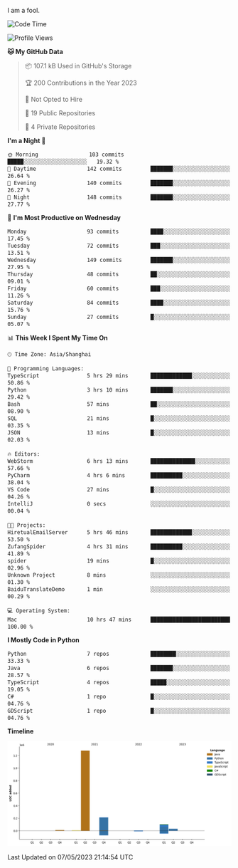 I am a fool.

<!--START_SECTION:waka-->
![Code Time](http://img.shields.io/badge/Code%20Time-378%20hrs%2045%20mins-blue)

![Profile Views](http://img.shields.io/badge/Profile%20Views-21-blue)

**🐱 My GitHub Data** 

> 📦 107.1 kB Used in GitHub's Storage 
 > 
> 🏆 200 Contributions in the Year 2023
 > 
> 🚫 Not Opted to Hire
 > 
> 📜 19 Public Repositories 
 > 
> 🔑 4 Private Repositories 
 > 
**I'm a Night 🦉** 

```text
🌞 Morning                103 commits         █████░░░░░░░░░░░░░░░░░░░░   19.32 % 
🌆 Daytime                142 commits         ███████░░░░░░░░░░░░░░░░░░   26.64 % 
🌃 Evening                140 commits         ███████░░░░░░░░░░░░░░░░░░   26.27 % 
🌙 Night                  148 commits         ███████░░░░░░░░░░░░░░░░░░   27.77 % 
```
📅 **I'm Most Productive on Wednesday** 

```text
Monday                   93 commits          ████░░░░░░░░░░░░░░░░░░░░░   17.45 % 
Tuesday                  72 commits          ███░░░░░░░░░░░░░░░░░░░░░░   13.51 % 
Wednesday                149 commits         ███████░░░░░░░░░░░░░░░░░░   27.95 % 
Thursday                 48 commits          ██░░░░░░░░░░░░░░░░░░░░░░░   09.01 % 
Friday                   60 commits          ███░░░░░░░░░░░░░░░░░░░░░░   11.26 % 
Saturday                 84 commits          ████░░░░░░░░░░░░░░░░░░░░░   15.76 % 
Sunday                   27 commits          █░░░░░░░░░░░░░░░░░░░░░░░░   05.07 % 
```


📊 **This Week I Spent My Time On** 

```text
🕑︎ Time Zone: Asia/Shanghai

💬 Programming Languages: 
TypeScript               5 hrs 29 mins       █████████████░░░░░░░░░░░░   50.86 % 
Python                   3 hrs 10 mins       ███████░░░░░░░░░░░░░░░░░░   29.42 % 
Bash                     57 mins             ██░░░░░░░░░░░░░░░░░░░░░░░   08.90 % 
SQL                      21 mins             █░░░░░░░░░░░░░░░░░░░░░░░░   03.35 % 
JSON                     13 mins             █░░░░░░░░░░░░░░░░░░░░░░░░   02.03 % 

🔥 Editors: 
WebStorm                 6 hrs 13 mins       ██████████████░░░░░░░░░░░   57.66 % 
PyCharm                  4 hrs 6 mins        ██████████░░░░░░░░░░░░░░░   38.04 % 
VS Code                  27 mins             █░░░░░░░░░░░░░░░░░░░░░░░░   04.26 % 
IntelliJ                 0 secs              ░░░░░░░░░░░░░░░░░░░░░░░░░   00.04 % 

🐱‍💻 Projects: 
HiretualEmailServer      5 hrs 46 mins       █████████████░░░░░░░░░░░░   53.50 % 
ZufangSpider             4 hrs 31 mins       ██████████░░░░░░░░░░░░░░░   41.89 % 
spider                   19 mins             █░░░░░░░░░░░░░░░░░░░░░░░░   02.96 % 
Unknown Project          8 mins              ░░░░░░░░░░░░░░░░░░░░░░░░░   01.30 % 
BaiduTranslateDemo       1 min               ░░░░░░░░░░░░░░░░░░░░░░░░░   00.29 % 

💻 Operating System: 
Mac                      10 hrs 47 mins      █████████████████████████   100.00 % 
```

**I Mostly Code in Python** 

```text
Python                   7 repos             ████████░░░░░░░░░░░░░░░░░   33.33 % 
Java                     6 repos             ███████░░░░░░░░░░░░░░░░░░   28.57 % 
TypeScript               4 repos             █████░░░░░░░░░░░░░░░░░░░░   19.05 % 
C#                       1 repo              █░░░░░░░░░░░░░░░░░░░░░░░░   04.76 % 
GDScript                 1 repo              █░░░░░░░░░░░░░░░░░░░░░░░░   04.76 % 
```



**Timeline**

![Lines of Code chart](https://raw.githubusercontent.com/VeejaLiu/VeejaLiu/master/assets/bar_graph.png)


 Last Updated on 07/05/2023 21:14:54 UTC
<!--END_SECTION:waka-->
